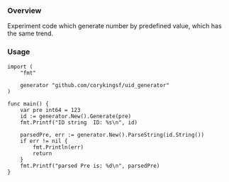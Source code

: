 ### Overview
Experiment code which generate number by predefined value, which has the same trend.

### Usage

```
import (
	"fmt"

	generator "github.com/corykingsf/uid_generator"
)

func main() {
	var pre int64 = 123
	id := generator.New().Generate(pre)
	fmt.Printf("ID string  ID: %s\n", id)

	parsedPre, err := generator.New().ParseString(id.String())
	if err != nil {
		fmt.Println(err)
		return
	}
	fmt.Printf("parsed Pre is: %d\n", parsedPre)
}

```
